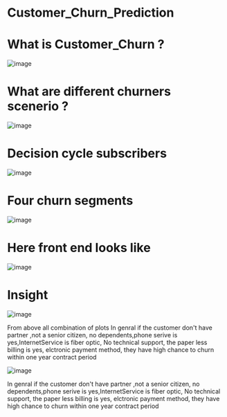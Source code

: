 # Customer_Churn_Prediction
# What is Customer_Churn ?
![image](https://github.com/kaviyarasanEaswaran/Customer_Churn_Prediction/assets/129485308/b7d7ce5b-2316-40d7-9ac4-0b8b15e39224)
# What are different churners scenerio ?
![image](https://github.com/kaviyarasanEaswaran/Customer_Churn_Prediction/assets/129485308/eb77dea8-dc13-4fba-93bf-91a1a6b5879f)
# Decision cycle subscribers
![image](https://github.com/kaviyarasanEaswaran/Customer_Churn_Prediction/assets/129485308/d2def188-1f12-43b3-843e-b2a419c697ee)
# Four churn segments
![image](https://github.com/kaviyarasanEaswaran/Customer_Churn_Prediction/assets/129485308/d1aeae35-5ac8-47d6-a9c2-3654a4ceacf3)
# Here front end looks like
![image](https://github.com/kaviyarasanEaswaran/Customer_Churn_Prediction/assets/129485308/e7f243b1-5de4-40ff-b5d9-0b29cd1e9545)

# Insight

![image](https://github.com/kaviyarasanEaswaran/Customer_Churn_Prediction/assets/129485308/345ca76e-973d-4b16-9785-0f24319ec8c1)

From above all combination of plots
In genral if the customer don't have partner ,not a senior citizen, no
dependents,phone serive is yes,InternetService is fiber optic,
No technical support, the paper less billing is yes, elctronic payment method,
they have high chance to churn within one year contract period


![image](https://github.com/kaviyarasanEaswaran/Customer_Churn_Prediction/assets/129485308/c4866dff-c937-4881-9c95-a5c82e6a8901)


In genral if the customer don't have partner ,not a senior citizen, no
dependents,phone serive is yes,InternetService is fiber optic,
No technical support, the paper less billing is yes, elctronic payment method,
they have high chance to churn within one year contract period




